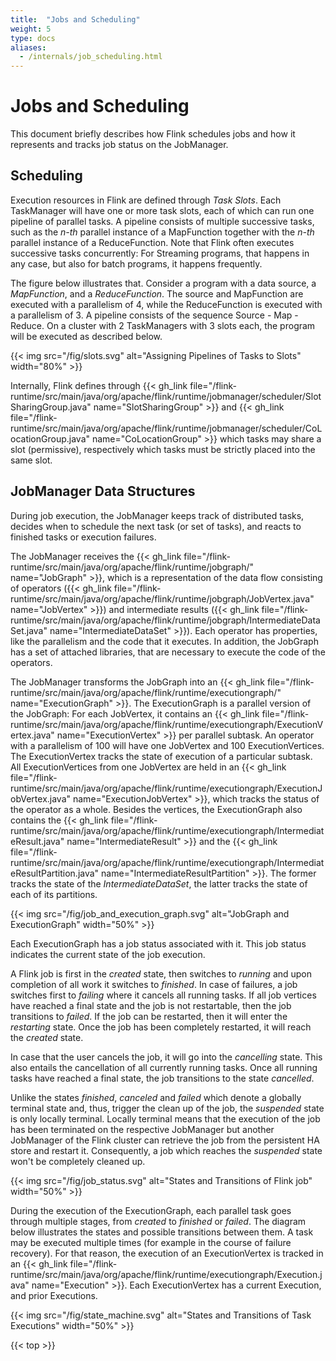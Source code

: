 ```yaml
---
title:  "Jobs and Scheduling"
weight: 5
type: docs
aliases:
  - /internals/job_scheduling.html
---
```

<!--
Licensed to the Apache Software Foundation (ASF) under one
or more contributor license agreements.  See the NOTICE file
distributed with this work for additional information
regarding copyright ownership.  The ASF licenses this file
to you under the Apache License, Version 2.0 (the
"License"); you may not use this file except in compliance
with the License.  You may obtain a copy of the License at

  http://www.apache.org/licenses/LICENSE-2.0

Unless required by applicable law or agreed to in writing,
software distributed under the License is distributed on an
"AS IS" BASIS, WITHOUT WARRANTIES OR CONDITIONS OF ANY
KIND, either express or implied.  See the License for the
specific language governing permissions and limitations
under the License.
-->

# Jobs and Scheduling

This document briefly describes how Flink schedules jobs and
how it represents and tracks job status on the JobManager.

## Scheduling

Execution resources in Flink are defined through _Task Slots_. Each TaskManager will have one or more task slots,
each of which can run one pipeline of parallel tasks. A pipeline consists of multiple successive tasks, such as the
*n-th* parallel instance of a MapFunction together with the *n-th* parallel instance of a ReduceFunction.
Note that Flink often executes successive tasks concurrently: For Streaming programs, that happens in any case,
but also for batch programs, it happens frequently.

The figure below illustrates that. Consider a program with a data source, a *MapFunction*, and a *ReduceFunction*.
The source and MapFunction are executed with a parallelism of 4, while the ReduceFunction is executed with a
parallelism of 3. A pipeline consists of the sequence Source - Map - Reduce. On a cluster with 2 TaskManagers with
3 slots each, the program will be executed as described below.

{{< img src="/fig/slots.svg" alt="Assigning Pipelines of Tasks to Slots" width="80%" >}}

Internally, Flink defines through {{< gh_link file="/flink-runtime/src/main/java/org/apache/flink/runtime/jobmanager/scheduler/SlotSharingGroup.java" name="SlotSharingGroup" >}}
and {{< gh_link file="/flink-runtime/src/main/java/org/apache/flink/runtime/jobmanager/scheduler/CoLocationGroup.java" name="CoLocationGroup" >}}
which tasks may share a slot (permissive), respectively which tasks must be strictly placed into the same slot.


## JobManager Data Structures

During job execution, the JobManager keeps track of distributed tasks, decides when to schedule the next task (or set of tasks),
and reacts to finished tasks or execution failures.

The JobManager receives the {{< gh_link file="/flink-runtime/src/main/java/org/apache/flink/runtime/jobgraph/" name="JobGraph" >}},
which is a representation of the data flow consisting of operators ({{< gh_link file="/flink-runtime/src/main/java/org/apache/flink/runtime/jobgraph/JobVertex.java" name="JobVertex" >}})
and intermediate results ({{< gh_link file="/flink-runtime/src/main/java/org/apache/flink/runtime/jobgraph/IntermediateDataSet.java" name="IntermediateDataSet" >}}).
Each operator has properties, like the parallelism and the code that it executes.
In addition, the JobGraph has a set of attached libraries, that are necessary to execute the code of the operators.

The JobManager transforms the JobGraph into an {{< gh_link file="/flink-runtime/src/main/java/org/apache/flink/runtime/executiongraph/" name="ExecutionGraph" >}}.
The ExecutionGraph is a parallel version of the JobGraph: For each JobVertex, it contains an {{< gh_link file="/flink-runtime/src/main/java/org/apache/flink/runtime/executiongraph/ExecutionVertex.java" name="ExecutionVertex" >}} per parallel subtask. An operator with a parallelism of 100 will have one JobVertex and 100 ExecutionVertices.
The ExecutionVertex tracks the state of execution of a particular subtask. All ExecutionVertices from one JobVertex are held in an
{{< gh_link file="/flink-runtime/src/main/java/org/apache/flink/runtime/executiongraph/ExecutionJobVertex.java" name="ExecutionJobVertex" >}},
which tracks the status of the operator as a whole.
Besides the vertices, the ExecutionGraph also contains the {{< gh_link file="/flink-runtime/src/main/java/org/apache/flink/runtime/executiongraph/IntermediateResult.java" name="IntermediateResult" >}} and the {{< gh_link file="/flink-runtime/src/main/java/org/apache/flink/runtime/executiongraph/IntermediateResultPartition.java" name="IntermediateResultPartition" >}}. The former tracks the state of the *IntermediateDataSet*, the latter tracks the state of each of its partitions.

{{< img src="/fig/job_and_execution_graph.svg" alt="JobGraph and ExecutionGraph" width="50%" >}}

Each ExecutionGraph has a job status associated with it.
This job status indicates the current state of the job execution.

A Flink job is first in the *created* state, then switches to *running* and upon completion of all work it switches to *finished*.
In case of failures, a job switches first to *failing* where it cancels all running tasks.
If all job vertices have reached a final state and the job is not restartable, then the job transitions to *failed*.
If the job can be restarted, then it will enter the *restarting* state.
Once the job has been completely restarted, it will reach the *created* state.

In case that the user cancels the job, it will go into the *cancelling* state.
This also entails the cancellation of all currently running tasks.
Once all running tasks have reached a final state, the job transitions to the state *cancelled*.

Unlike the states *finished*, *canceled* and *failed* which denote a globally terminal state and, thus, trigger the clean up of the job, the *suspended* state is only locally terminal.
Locally terminal means that the execution of the job has been terminated on the respective JobManager but another JobManager of the Flink cluster can retrieve the job from the persistent HA store and restart it.
Consequently, a job which reaches the *suspended* state won't be completely cleaned up.

{{< img src="/fig/job_status.svg" alt="States and Transitions of Flink job" width="50%" >}}

During the execution of the ExecutionGraph, each parallel task goes through multiple stages, from *created* to *finished* or *failed*. The diagram below illustrates the
states and possible transitions between them. A task may be executed multiple times (for example in the course of failure recovery).
For that reason, the execution of an ExecutionVertex is tracked in an {{< gh_link file="/flink-runtime/src/main/java/org/apache/flink/runtime/executiongraph/Execution.java" name="Execution" >}}. Each ExecutionVertex has a current Execution, and prior Executions.

{{< img src="/fig/state_machine.svg" alt="States and Transitions of Task Executions" width="50%" >}}

{{< top >}}
